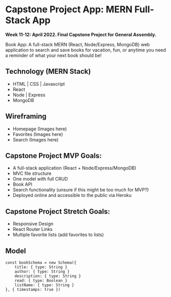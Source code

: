 # Capstone Project App: MERN Full-Stack App

**Week 11-12: April 2022. Final Capstone Project for General Assembly.**

Book App: A full-stack MERN (React, Node/Express, MongoDB) web application to search and save books for vacation, fun, or anytime you need a reminder of what your next book should be!

<!-- App name ideas: Bookasauraus Recs, BookWorm, Book-Hook-Up, .ReadMe -->
<!-- ## Deployed Website

Hosted via Heroku:  -->


## Technology (MERN Stack)

- HTML | CSS | Javascript
- React
- Node | Express
- MongoDB


<!-- ## Repositories
    - Front-End: 
    - Back-End:  -->

<!-- 
## User Stories

- Homepage shows app features and links to login or register an account.
- User can create a new account and/or login.
- User can add plants to their "My Plants" section, creating a name, adding plant type, image url, room name, window direction, and notes about plant.
- Once a plant is added, user can edit or delete plant.
- User can complete watering tasks in their "My Tasks" section, as they are auto-generated after creating a new plant.
- User can add a plant status for any plant, adding status date, plant health (poor/good/excellent), and notes. Status can be edited or deleted. -->


## Wireframing

- Homepage (Images here)
- Favorites (Images here)
- Search (Images here)



## Capstone Project MVP Goals:

- A full-stack application (React + Node/Express/MongoDB)
- MVC file structure
- One model with full CRUD 
- Book API
- Search functionality (unsure if this might be too much for MVP?)
- Deployed online and accessible to the public via Heroku


## Capstone Project Stretch Goals:

- Responsive Design
- React Router Links
- Multiple favorite lists (add favorites to lists)


## Model

``` 
const bookSchema = new Schema({
    title: { type: String }
    author: { type: String }
    description: { type: String }
    read: { type: Boolean }
    listName: { type: String }
}, { timestamps: true })
```
